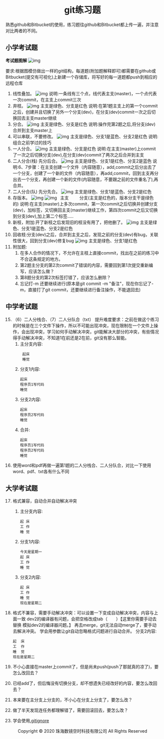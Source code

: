 ﻿# <center>git练习题</center>

熟悉github和Bitbucket的使用，练习题往github和Bitbucket都上传一遍，并注意对比两者的不同。

## 小学考试题

**考试题图解**
![img](img/git题目图解.jpg)

要求:根据图模仿做出一样的git结构，每道题(附加题解释即可)都需要在github或Bitbucket(提交有可视化)上新建一个存储库，将写好的每一道题都push到相应的远程仓库

1. 线性叠加。
![img](img/1线性叠加.jpg )
说明:一条线有三个点，线代表主支(master)，一个点代表一次commit，在主支上commit三次
2. 弃枝。
![img](img/2弃枝.jpg )
主支是绿色、分支是红色
说明:在第1题主支上的第一个commit之后，创建并且切换了另外一个分支(dev)，在分支(dev)commit一次之后切换回去主支master继续
3. 分合。
![img](img/3分合.jpg )
主支是绿色、分支是红色
说明:操作完第2题之后,将分支(dev)合并到主支master上
4. 可以串联，不要修改。
![img](img/4串联.jpg )
主支是绿色、分支1是蓝色、分支2是红色
说明:组合之前学过的技巧
5. 一人分合。
![img](img/5一人分合.jpg )
主支是绿色、分支是红色
说明:在主支(master)上commit了一次之后切换分支(dev),在分支(dev)commit了两次之后合并到主支
6. 二人分合(栈) 先分后合。
![img](img/6二人分栈合.jpg )
主支是绿色、分支1是红色、分支2是蓝色
说明:6、7步骤：在主支创建一个文件（内容随意），add,commit之后分出去了一个分支，创建了一个新的文件（内容随意），再add,commit，回到主支再分出去一个分支，再创建一个新的文件(内容随意，不要跟之前的文件重名了),再合并。
7. 二人分合(队) 先分先合。
![img](img/7二人分队合.jpg )
主支是绿色、分支1是蓝色、分支2是红色
8. 存版本。
![img](img/8存版本主枝.jpg ) ![img](img/8存版本分枝.jpg )
 &ensp;主支&emsp;&emsp;&ensp;分支(主支是红色的，版本分支干是绿色的)
说明:在主支(master)上多次commit，第一次commit之后切换并创建分支(dev)，加标签，又切换回主支(master)继续工作，第四次commit之后又切换到分支(dev),加上第二个标签.....
9. 新枝，附加:开了新枝之后发现旧的枝没有用了，把他删了。
![img](img/9新枝.jpg )
主支是绿色、分支1是蓝色、分支2是红色
10. 回收枝:分支(dev)之后，合并到主支之后，发现之前的分支(dev)有bug，关联性很大，回到分支(dev)修复bug
![img](img/10回收枝.jpg )
主支是绿色、分支1是红色
11. 附加题:
    1. 在多人合作的情况下，不允许在主枝上直接commit，找出在之前的练习中不合这条规定的地方。
    2. 第2题主分支的第2次commit了错误的内容，需要回到第1次提交重新编写，应该怎么做？
    3. 第8题分支的第2次标签打错了，应该怎么删除？
    4. 忘记打-m  还要继续进行(原本是git commit -m "备注"，现在你忘记了-m，直接打了git commit，还要继续进行备注操作，不能退回去)

## 中学考试题

15. （6）二人分栈合、（7）二人分队合（txt）
提升难度要求：之前在做这个练习的时候是在三个文件下操作，所以不可能出现冲突，现在限制在一个文件上操作，会出现冲突，学习如何手动解决冲突，git能解决大部分的冲突，有些情况得手动解决冲突，不知道1在前还是2在前，git没有那么智能。
    1. 主分支内容:
        ```
         起床
         睡觉
        ```
    2. 分支1内容:
        ```
        起床
        程序员1写代码
        睡觉
        ```
    3. 分支2内容:
        ```
        起床
        程序员2写代码
        睡觉
        ```   
    4. 合并:
        ``` 
        起床
        程序员1写代码
        程序员2写代码
        睡觉
        ```
16. 使用word和pdf再做一遍第1题的二人分栈合、二人分队合，对比一下使用word、pdf、txt各有什么不同

## 大学考试题

17. 格式兼容，自动合并自动解决冲突
    1. 主分支内容: 

        ```
        起 床
        工 作
        睡 觉
        ```
    2. 分支1内容:

        ```
        今天是星期一
        起 床
        工 作
        睡 觉
        ```
    3. 分支2内容:

        ```
        起 床
        工 作
        睡 觉
        现在是星期二
        ```
18. 格式不兼容，需要手动解决冲突：可以设置一下变成自动解决冲突，内容与上面一致
	dev2的编译器有问题，会把空格改成tab（&emsp;&emsp;）【这里你需要手动去替换 模拟dev2的编译器问题。】
	再去merge，git无法自动merge了，要手动去解决冲突。
    学会用参数让git自动忽略格式问题进行自动合并。
    分支2内容:

    ```
    起  床
    工  作
    睡  觉
    现在是星期二
    ```
19. 不小心直接在master上commit了，但是尚未push(push了那就真的凉了)，要怎么改回去？
20. 已经add了，但后悔没有切换分支，却不想遗失已经改好的内容，要怎么改回去？
21. 本来要在主分支上分支的，不小心在分支上分支了，要怎么改？
22. 做了半天发现连任务都理解错了，需要回滚回去，要怎么改？
23. 学会使用[.gitignore](https://www.jianshu.com/p/699ed86028c2)

<center> Copyright © 2020 珠海数镜空时科技有限公司 All Rights Reserved</center>
